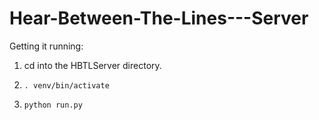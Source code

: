 # Hear-Between-The-Lines---Server
Getting it running: 

1. cd into the HBTLServer directory. 
 
2. ```. venv/bin/activate ```

3. ```python run.py ```
